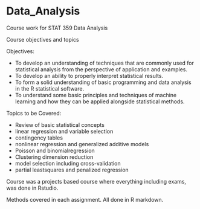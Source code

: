# Data_Analysis
Course work for STAT 359 Data Analysis

Course objectives and topics

Objectives: 
- To develop an understanding of techniques that are commonly used for statistical analysis from the perspective of application and examples.   
- To develop an ability to properly interpret statistical results.  
- To form a solid understanding of basic programming and data analysis in the R statistical software.  
- To understand some basic principles and techniques of machine learning and how they can be applied alongside statistical methods.  


Topics to be Covered:
- Review of basic statistical concepts  
- linear regression and variable selection  
- contingency tables  
- nonlinear regression and generalized additive models  
- Poisson and binomialregression  
- Clustering dimension reduction  
- model selection including cross-validation  
- partial leastsquares and penalized regression

Course was a projects based course where everything including exams, was done in Rstudio.

Methods covered in each assignment. All done in R markdown.




